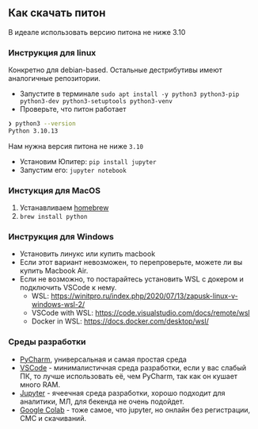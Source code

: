 ## Как скачать питон

В идеале использовать версию питона не ниже 3.10

### Инструкция для linux
Конкретно для debian-based. Остальные дестрибутивы имеют аналогичные репозитории.
- Запустите в терминале `sudo apt install -y python3 python3-pip python3-dev python3-setuptools python3-venv`
- Проверьте, что питон работает
```bash
❯ python3 --version
Python 3.10.13
```
Нам нужна версия питона не ниже `3.10`
- Установим Юпитер: `pip install jupyter`
- Запустим его: `jupyter notebook`

### Инстукция для MacOS
1. Устанавливаем [homebrew](https://brew.sh)
2. `brew install python`

### Инструкция для Windows
- Установить линукс или купить macbook
- Если этот вариант невозможен, то перепроверьте, можете ли вы купить Macbook Air.
- Если не возможно, то постарайтесь установить WSL с докером и подключить VSCode к нему.
    - WSL: https://winitpro.ru/index.php/2020/07/13/zapusk-linux-v-windows-wsl-2/
    - VSCode with WSL: https://code.visualstudio.com/docs/remote/wsl
    - Docker in WSL: https://docs.docker.com/desktop/wsl/

### Среды разработки
- [PyCharm](https://www.jetbrains.com/pycharm/download/?section=mac), универсальная и самая простая среда
- [VSCode](https://code.visualstudio.com/) - минималистичная среда разработки, если у вас слабый ПК, то лучше использовать её, чем PyCharm, так как он кушает много RAM.
- [Jupyter](https://jupyter.org/) - ячеечная среда разработки, хорошо подходит для аналитики, МЛ, для бекенда не очень подойдет.
- [Google Colab](https://research.google.com/colaboratory/) - тоже самое, что jupyter, но онлайн без регистрации, СМС и скачиваний.
